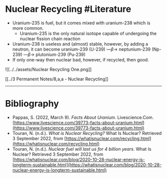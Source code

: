 # Nuclear Recycling #Literature 
- Uranium-235 is fuel, but it comes mixed with uranium-238 which is more common.
	- Uranium-235 is the only natural isotope capable of undergoing the nuclear fission chain reaction
- Uranium-238 is useless and (almost) stable, however, by adding a neutron, it can become uranium-239 (U-239) —$\beta$→ neptunium-239 (Np-239) —$\beta$→ plutonium-239 (Pu-239)
- If only one-way then nuclear bad, however, if recycled, then good.

![[../../assets/Nuclear Recycling One.png]]

[[../3 Permanent Notes/8,a,a - Nuclear Recycling]]

---
# Bibliography
- Pappas, S. (2022, March 9). _Facts About Uranium_. Livescience.Com. [https://www.livescience.com/39773-facts-about-uranium.html](https://www.livescience.com/39773-facts-about-uranium.html)
- Touran, N. (n.d.). _What is Nuclear Recycling?_ What Is Nuclear? Retrieved 3 September 2022, from [https://whatisnuclear.com/recycling.html](https://whatisnuclear.com/recycling.html)
- Touran, N. (n.d.). _Nuclear fuel will last us for 4 billion years_. What Is Nuclear? Retrieved 3 September 2022, from [https://whatisnuclear.com/blog/2020-10-28-nuclear-energy-is-longterm-sustainable.html](https://whatisnuclear.com/blog/2020-10-28-nuclear-energy-is-longterm-sustainable.html)